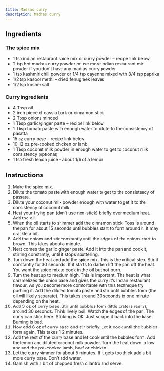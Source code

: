 ```yaml
---
title: Madras curry
description: Madras curry
---
```


## Ingredients
### The spice mix
* 1 tsp indian restaurant spice mix or curry powder – recipe link below
* 2 tsp hot madras curry powder or use more indian restaurant mix powder if you don’t have any madras curry powder
* 1 tsp kashmiri chili powder or 1/4 tsp cayenne mixed with 3/4 tsp paprika
* 1/2 tsp kasoor methi – dried fenugreek leaves
* 1/2 tsp kosher salt

### Curry ingredients
* 4 Tbsp oil
* 2 inch piece of cassia bark or cinnamon stick
* 2 Tbsp onions minced
* 1 Tbsp garlic/ginger paste – recipe link below
* 1 Tbsp tomato paste with enough water to dilute to the consistency of pasatta
* 15 oz curry base – recipe link below
* 10-12 oz pre-cooked chicken or lamb
* 1 Tbsp coconut milk powder in enough water to get to coconut milk consistency (optional)
* 1 tsp fresh lemon juice – about 1/6 of a lemon

## Instructions

1. Make the spice mix.
1. Dilute the tomato paste with enough water to get to the consistency of passata.
1. Dilute your coconut milk powder enough with water to get it to the consistency of coconut milk.
1. Heat your frying pan (don’t use non-stick) briefly over medium heat. Add the oil.
1. When the oil starts to shimmer add the cinnamon stick. Toss is around the pan for about 15 seconds until bubbles start to form around it. It may crackle a bit.
1. Add the onions and stir constantly until the edges of the onions start to brown. This takes about a minute.
1. Next comes the garlic ginger paste. Add it into the pan and cook it, stirring constantly, until it stops sputtering.
1. Turn down the heat and add the spice mix. This is the critical step. Stir it constantly for 30 seconds. If it starts to darken lift the pan off the heat. You want the spice mix to cook in the oil but not burn.
1. Turn the heat up to medium high. This is important. The heat is what caramelizes the onion base and gives the curry it’s Indian restaurant flavour. As you become more comfortable with this technique try pushing it. Add the diluted tomato paste and stir until bubbles form (the oil will likely separate). This takes around 30 seconds to one minute depending on the heat.
1. Add 3 oz of curry base. Stir until bubbles form (little craters really), around 30 seconds. Think lively boil. Watch the edges of the pan. The curry can stick here. Sticking is OK. Just scrape it back into the base. Burning is bad.
1. Now add 6 oz of curry base and stir briefly. Let it cook until the bubbles form again. This takes 1-2 minutes.
1. Add the rest of the curry base and let cook until the bubbles form. Add the lemon and diluted coconut milk powder. Turn the heat down to low and add the pre-cooked lamb, beef or chicken.
1. Let the curry simmer for about 5 minutes. If it gets too thick add a bit more curry base. Don’t add water.
1. Garnish with a bit of chopped fresh cilantro and serve.
